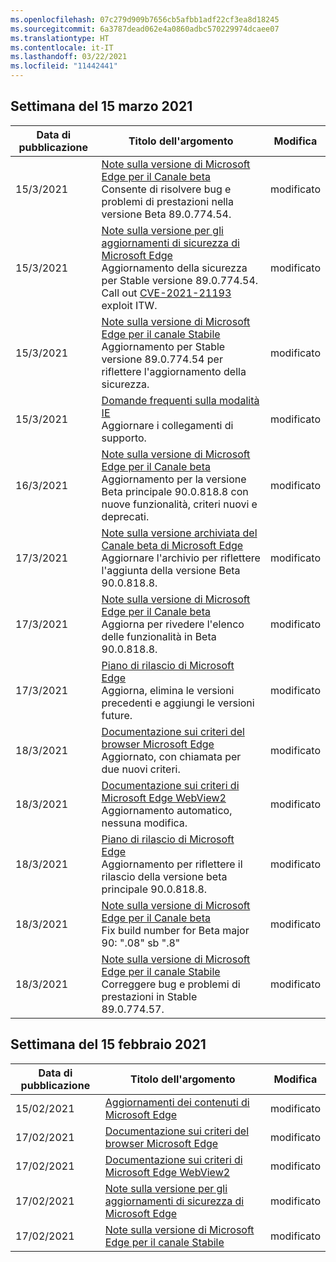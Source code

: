 ```yaml
---
ms.openlocfilehash: 07c279d909b7656cb5afbb1adf22cf3ea8d18245
ms.sourcegitcommit: 6a3787dead062e4a0860adbc570229974dcaee07
ms.translationtype: HT
ms.contentlocale: it-IT
ms.lasthandoff: 03/22/2021
ms.locfileid: "11442441"
---
```

<!-- This file is generated automatically each week. Changes made to this file will be overwritten.-->




## <a name="week-of-march-15-2021"></a>Settimana del 15 marzo 2021


| Data di pubblicazione |Titolo dell'argomento | Modifica |
|------|------------|--------|
| 15/3/2021 | [Note sulla versione di Microsoft Edge per il Canale beta](/DeployEdge/microsoft-edge-relnote-beta-channel)<br>Consente di risolvere bug e problemi di prestazioni nella versione Beta 89.0.774.54. | modificato |
| 15/3/2021 | [Note sulla versione per gli aggiornamenti di sicurezza di Microsoft Edge](/DeployEdge/microsoft-edge-relnotes-security)<br>Aggiornamento della sicurezza per Stable versione 89.0.774.54. Call out [CVE-2021-21193](https://msrc.microsoft.com/update-guide/vulnerability/CVE-2021-21193) exploit ITW. | modificato |
| 15/3/2021 | [Note sulla versione di Microsoft Edge per il canale Stabile](/DeployEdge/microsoft-edge-relnote-stable-channel)<br>Aggiornamento per Stable versione 89.0.774.54 per riflettere l'aggiornamento della sicurezza. | modificato |
| 15/3/2021 | [Domande frequenti sulla modalità IE](/DeployEdge/edge-ie-mode-faq)<br>Aggiornare i collegamenti di supporto. | modificato |
| 16/3/2021 | [Note sulla versione di Microsoft Edge per il Canale beta](/DeployEdge/microsoft-edge-relnote-beta-channel)<br>Aggiornamento per la versione Beta principale 90.0.818.8 con nuove funzionalità, criteri nuovi e deprecati. | modificato |
| 17/3/2021 | [Note sulla versione archiviata del Canale beta di Microsoft Edge](/DeployEdge/microsoft-edge-relnote-archive-beta-channel)<br>Aggiornare l'archivio per riflettere l'aggiunta della versione Beta 90.0.818.8. | modificato |
| 17/3/2021 | [Note sulla versione di Microsoft Edge per il Canale beta](/DeployEdge/microsoft-edge-relnote-beta-channel)<br>Aggiorna per rivedere l'elenco delle funzionalità in Beta 90.0.818.8. | modificato |
| 17/3/2021 | [Piano di rilascio di Microsoft Edge](/DeployEdge/microsoft-edge-release-schedule)<br>Aggiorna, elimina le versioni precedenti e aggiungi le versioni future. | modificato |
| 18/3/2021 | [Documentazione sui criteri del browser Microsoft Edge](/DeployEdge/microsoft-edge-policies)<br>Aggiornato, con chiamata per due nuovi criteri. | modificato |
| 18/3/2021 | [Documentazione sui criteri di Microsoft Edge WebView2 ](/DeployEdge/microsoft-edge-webview-policies)<br>Aggiornamento automatico, nessuna modifica. | modificato |
| 18/3/2021 | [Piano di rilascio di Microsoft Edge](/DeployEdge/microsoft-edge-release-schedule)<br>Aggiornamento per riflettere il rilascio della versione beta principale 90.0.818.8. | modificato |
| 18/3/2021 | [Note sulla versione di Microsoft Edge per il Canale beta](/DeployEdge/microsoft-edge-relnote-beta-channel)<br>Fix build number for Beta major 90: ".08" sb ".8" | modificato |
| 18/3/2021 | [Note sulla versione di Microsoft Edge per il canale Stabile](/DeployEdge/microsoft-edge-relnote-stable-channel)<br>Correggere bug e problemi di prestazioni in Stable 89.0.774.57. | modificato |

## <a name="week-of-february-15-2021"></a>Settimana del 15 febbraio 2021


| Data di pubblicazione |Titolo dell'argomento | Modifica |
|------|------------|--------|
| 15/02/2021 | [Aggiornamenti dei contenuti di Microsoft Edge](/DeployEdge/microsoft-edge-content-updates) | modificato |
| 17/02/2021 | [Documentazione sui criteri del browser Microsoft Edge](/DeployEdge/microsoft-edge-policies) | modificato |
| 17/02/2021 | [Documentazione sui criteri di Microsoft Edge WebView2 ](/DeployEdge/microsoft-edge-webview-policies) | modificato |
| 17/02/2021 | [Note sulla versione per gli aggiornamenti di sicurezza di Microsoft Edge](/DeployEdge/microsoft-edge-relnotes-security) | modificato |
| 17/02/2021 | [Note sulla versione di Microsoft Edge per il canale Stabile](/DeployEdge/microsoft-edge-relnote-stable-channel) | modificato |
